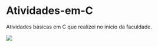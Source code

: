 # Atividades-em-C
Atividades básicas em C que realizei no inicio da faculdade.

<img src=http://31.media.tumblr.com/4bc96148edf3869511758facc933a762/tumblr_mlb0g6z1EI1snnrgxo1_500.gif>
